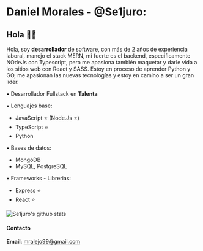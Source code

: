 # Daniel Morales - @Se1juro:

## Hola 👨‍💻

Hola, soy **desarrollador** de software, con más de 2 años de experiencia laboral, manejo el stack MERN, mi fuerte es el backend, especificamente NOdeJs con Typescript, pero me apasiona también maquetar y darle vida a los sitios web con React y SASS. Estoy en proceso de aprender Python y GO, me apasionan las nuevas tecnologías y estoy en camino a ser un gran líder.

• Desarrollador Fullstack en **Talenta**

• Lenguajes base:

  - JavaScript ⭐ (Node.Js ⭐)
  - TypeScript ⭐
  - Python
  
• Bases de datos:

  - MongoDB
  - MySQL, PostgreSQL
  
• Frameworks - Librerias:
  
  - Express ⭐
  - React ⭐

![Se1juro's github stats](https://github-readme-stats.vercel.app/api?username=Se1juro&show_icons=true&theme=radical)

#### Contacto 

**Email**: mralejo99@gmail.com 
